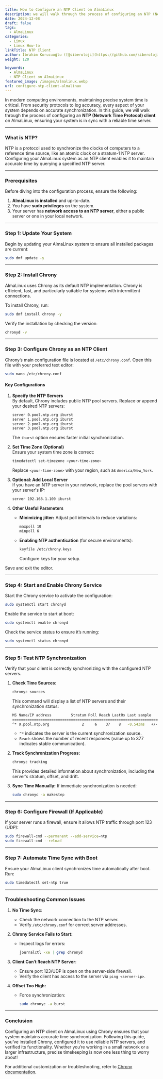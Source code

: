 ```yaml
---
title: How to Configure an NTP Client on AlmaLinux
description: we will walk through the process of configuring an NTP (Network Time Protocol) client on AlmaLinux, ensuring your system is in sync with a reliable time server.
date: 2024-12-08
draft: false
tags:
  - AlmaLinux
categories:
  - Linux
  - Linux How-to
linkTitle: NTP Client
author: İbrahim Korucuoğlu ([@siberoloji](https://github.com/siberoloji))
weight: 120

keywords:
  - AlmaLinux
  - NTP Client on AlmaLinux
featured_image: /images/almalinux.webp
url: configure-ntp-client-almalinux
---
```

In modern computing environments, maintaining precise system time is critical. From security protocols to log accuracy, every aspect of your system depends on accurate synchronization. In this guide, we will walk through the process of configuring an **NTP (Network Time Protocol) client** on AlmaLinux, ensuring your system is in sync with a reliable time server.

---

### **What is NTP?**

NTP is a protocol used to synchronize the clocks of computers to a reference time source, like an atomic clock or a stratum-1 NTP server. Configuring your AlmaLinux system as an NTP client enables it to maintain accurate time by querying a specified NTP server.

---

### **Prerequisites**

Before diving into the configuration process, ensure the following:

1. **AlmaLinux is installed** and up-to-date.
2. You have **sudo privileges** on the system.
3. Your server has **network access to an NTP server**, either a public server or one in your local network.

---

### **Step 1: Update Your System**

Begin by updating your AlmaLinux system to ensure all installed packages are current:

```bash
sudo dnf update -y
```

---

### **Step 2: Install Chrony**

AlmaLinux uses Chrony as its default NTP implementation. Chrony is efficient, fast, and particularly suitable for systems with intermittent connections.

To install Chrony, run:

```bash
sudo dnf install chrony -y
```

Verify the installation by checking the version:

```bash
chronyd -v
```

---

### **Step 3: Configure Chrony as an NTP Client**

Chrony’s main configuration file is located at `/etc/chrony.conf`. Open this file with your preferred text editor:

```bash
sudo nano /etc/chrony.conf
```

#### Key Configurations

1. **Specify the NTP Servers**  
By default, Chrony includes public NTP pool servers. Replace or append your desired NTP servers:

   ```bash
   server 0.pool.ntp.org iburst
   server 1.pool.ntp.org iburst
   server 2.pool.ntp.org iburst
   server 3.pool.ntp.org iburst
   ```

   The `iburst` option ensures faster initial synchronization.

2. **Set Time Zone (Optional)**  
Ensure your system time zone is correct:

   ```bash
   timedatectl set-timezone <your-time-zone>
   ```

   Replace `<your-time-zone>` with your region, such as `America/New_York`.

3. **Optional: Add Local Server**  
If you have an NTP server in your network, replace the pool servers with your server's IP:

   ```bash
   server 192.168.1.100 iburst
   ```

4. **Other Useful Parameters**  
   - **Minimizing jitter:** Adjust poll intervals to reduce variations:

     ```bash
     maxpoll 10
     minpoll 6
     ```

   - **Enabling NTP authentication** (for secure environments):

     ```bash
     keyfile /etc/chrony.keys
     ```

     Configure keys for your setup.

Save and exit the editor.

---

### **Step 4: Start and Enable Chrony Service**

Start the Chrony service to activate the configuration:

```bash
sudo systemctl start chronyd
```

Enable the service to start at boot:

```bash
sudo systemctl enable chronyd
```

Check the service status to ensure it’s running:

```bash
sudo systemctl status chronyd
```

---

### **Step 5: Test NTP Synchronization**

Verify that your client is correctly synchronizing with the configured NTP servers.

1. **Check Time Sources:**

   ```bash
   chronyc sources
   ```

   This command will display a list of NTP servers and their synchronization status:

   ```bash
   MS Name/IP address         Stratum Poll Reach LastRx Last sample
   ===============================================================================
   ^* 0.pool.ntp.org               2     6    37    8   -0.543ms   +/- 1.234ms
   ```

   - `^*` indicates the server is the current synchronization source.
   - `Reach` shows the number of recent responses (value up to 377 indicates stable communication).

2. **Track Synchronization Progress:**

   ```bash
   chronyc tracking
   ```

   This provides detailed information about synchronization, including the server’s stratum, offset, and drift.

3. **Sync Time Manually:**
   If immediate synchronization is needed:

   ```bash
   sudo chronyc -a makestep
   ```

---

### **Step 6: Configure Firewall (If Applicable)**

If your server runs a firewall, ensure it allows NTP traffic through port 123 (UDP):

```bash
sudo firewall-cmd --permanent --add-service=ntp
sudo firewall-cmd --reload
```

---

### **Step 7: Automate Time Sync with Boot**

Ensure your AlmaLinux client synchronizes time automatically after boot. Run:

```bash
sudo timedatectl set-ntp true
```

---

### **Troubleshooting Common Issues**

1. **No Time Sync:**
   - Check the network connection to the NTP server.
   - Verify `/etc/chrony.conf` for correct server addresses.

2. **Chrony Service Fails to Start:**
   - Inspect logs for errors:

     ```bash
     journalctl -xe | grep chronyd
     ```

3. **Client Can’t Reach NTP Server:**
   - Ensure port 123/UDP is open on the server-side firewall.
   - Verify the client has access to the server via `ping <server-ip>`.

4. **Offset Too High:**
   - Force synchronization:

     ```bash
     sudo chronyc -a burst
     ```

---

### **Conclusion**

Configuring an NTP client on AlmaLinux using Chrony ensures that your system maintains accurate time synchronization. Following this guide, you’ve installed Chrony, configured it to use reliable NTP servers, and verified its functionality. Whether you’re working in a small network or a larger infrastructure, precise timekeeping is now one less thing to worry about!

For additional customization or troubleshooting, refer to [Chrony documentation](https://chrony.tuxfamily.org/documentation.html).
